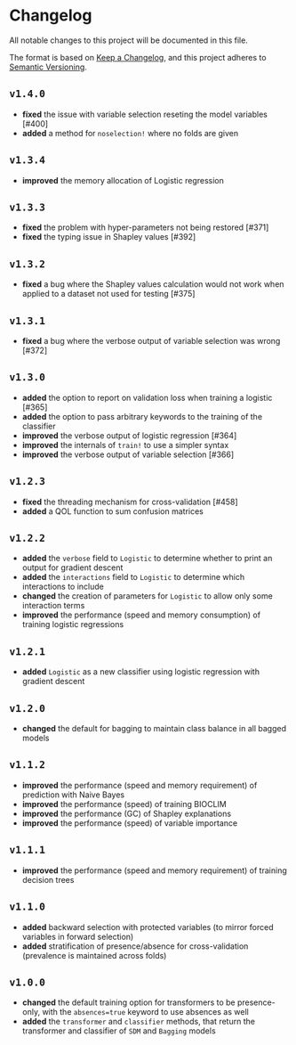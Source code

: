# Changelog

All notable changes to this project will be documented in this file.

The format is based on [Keep a Changelog](https://keepachangelog.com/en/1.1.0/),
and this project adheres to [Semantic Versioning](https://semver.org/spec/v2.0.0.html).

## `v1.4.0`

- **fixed** the issue with variable selection reseting the model variables [#400]
- **added** a method for `noselection!` where no folds are given

## `v1.3.4`

- **improved** the memory allocation of Logistic regression

## `v1.3.3`

- **fixed** the problem with hyper-parameters not being restored [#371]
- **fixed** the typing issue in Shapley values [#392]

## `v1.3.2`

- **fixed** a bug where the Shapley values calculation would not work when applied to a dataset not used for testing [#375]

## `v1.3.1`

- **fixed** a bug where the verbose output of variable selection was wrong [#372]

## `v1.3.0`

- **added** the option to report on validation loss when training a logistic [#365]
- **added** the option to pass arbitrary keywords to the training of the classifier
- **improved** the verbose output of logistic regression [#364]
- **improved** the internals of `train!` to use a simpler syntax
- **improved** the verbose output of variable selection [#366]

## `v1.2.3`

- **fixed** the threading mechanism for cross-validation [#458]
- **added** a QOL function to sum confusion matrices

## `v1.2.2`

- **added** the `verbose` field to `Logistic` to determine whether to print an output for gradient descent
- **added** the `interactions` field to `Logistic` to determine which interactions to include
- **changed** the creation of parameters for `Logistic` to allow only some interaction terms
- **improved** the performance (speed and memory consumption) of training logistic regressions

## `v1.2.1`

- **added** `Logistic` as a new classifier using logistic regression with gradient descent

## `v1.2.0`

- **changed** the default for bagging to maintain class balance in all bagged models

## `v1.1.2`

- **improved** the performance (speed and memory requirement) of prediction with Naive Bayes
- **improved** the performance (speed) of training BIOCLIM
- **improved** the performance (GC) of Shapley explanations
- **improved** the performance (speed) of variable importance

## `v1.1.1`

- **improved** the performance (speed and memory requirement) of training decision trees

## `v1.1.0`

- **added** backward selection with protected variables (to mirror forced variables in forward selection)
- **added** stratification of presence/absence for cross-validation (prevalence is maintained across folds)

## `v1.0.0`

- **changed** the default training option for transformers to be presence-only, with the `absences=true` keyword to use absences as well
- **added** the `transformer` and `classifier` methods, that return the transformer and classifier of `SDM` and `Bagging` models

